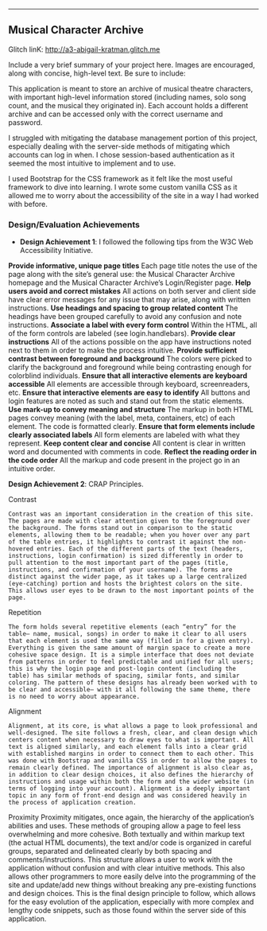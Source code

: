 ---

## Musical Character Archive

Glitch linK: http://a3-abigail-kratman.glitch.me

Include a very brief summary of your project here. Images are encouraged, along with concise, high-level text. Be sure to include:

This application is meant to store an archive of musical theatre characters, with important high-level information stored (including names, solo song count, and the musical they originated in). Each account holds a different archive and can be accessed only with the correct username and password. 

I struggled with mitigating the database management portion of this project, especially dealing with the server-side methods of mitigating which accounts can log in when. I chose session-based authentication as it seemed the most intuitive to implement and to use. 

I used Bootstrap for the CSS framework as it felt like the most useful framework to dive into learning. I wrote some custom vanilla CSS as it allowed me to worry about the accessibility of the site in a way I had worked with before.

### Design/Evaluation Achievements
- **Design Achievement 1**: I followed the following tips from the W3C Web Accessibility Initiative.

**Provide informative, unique page titles**
Each page title notes the use of the page along with the site’s general use: the Musical Character Archive homepage and the Musical Character Archive’s Login/Register page.
**Help users avoid and correct mistakes**
All actions on both server and client side have clear error messages for any issue that may arise, along with written instructions.
**Use headings and spacing to group related content**
The headings have been grouped carefully to avoid any confusion and note instructions.
**Associate a label with every form control**
Within the HTML, all of the form controls are labeled (see login.handlebars). 
**Provide clear instructions**
All of the actions possible on the app have instructions noted next to them in order to make the process intuitive.
**Provide sufficient contrast between foreground and background**
The colors were picked to clarify the background and foreground while being contrasting enough for colorblind individuals. 
**Ensure that all interactive elements are keyboard accessible**
All elements are accessible through keyboard, screenreaders, etc.
**Ensure that interactive elements are easy to identify**
All buttons and login features are noted as such and stand out from the static elements.
**Use mark-up to convey meaning and structure**
The markup in both HTML pages convey meaning (with the label, meta, containers, etc) of each element. The code is formatted clearly.
**Ensure that form elements include clearly associated labels**
All form elements are labeled with what they represent.
**Keep content clear and concise**
All content is clear in written word and documented with comments in code.
**Reflect the reading order in the code order**
All the markup and code present in the project go in an intuitive order. 


**Design Achievement 2**: CRAP Principles.

Contrast

    Contrast was an important consideration in the creation of this site. The pages are made with clear attention given to the foreground over the background. The forms stand out in comparison to the static elements, allowing them to be readable; when you hover over any part of the table entries, it highlights to contrast it against the non-hovered entries. Each of the different parts of the text (headers, instructions, login confirmation) is sized differently in order to pull attention to the most important part of the pages (title, instructions, and confirmation of your username). The forms are distinct against the wider page, as it takes up a large centralized (eye-catching) portion and hosts the brightest colors on the site. This allows user eyes to be drawn to the most important points of the page.

Repetition

    The form holds several repetitive elements (each “entry” for the table– name, musical, songs) in order to make it clear to all users that each element is used the same way (filled in for a given entry). Everything is given the same amount of margin space to create a more cohesive space design. It is a simple interface that does not deviate from patterns in order to feel predictable and unified for all users; this is why the login page and post-login content (including the table) has similar methods of spacing, similar fonts, and similar coloring. The pattern of these designs has already been worked with to be clear and accessible– with it all following the same theme, there is no need to worry about appearance.

Alignment

    Alignment, at its core, is what allows a page to look professional and well-designed. The site follows a fresh, clear, and clean design which centers content when necessary to draw eyes to what is important. All text is aligned similarly, and each element falls into a clear grid with established margins in order to connect them to each other. This was done with Bootstrap and vanilla CSS in order to allow the pages to remain clearly defined. The importance of alignment is also clear as, in addition to clear design choices, it also defines the hierarchy of instructions and usage within both the form and the wider website (in terms of logging into your account). Alignment is a deeply important topic in any form of front-end design and was considered heavily in the process of application creation.
 
Proximity
    Proximity mitigates, once again, the hierarchy of the application’s abilities and uses. These methods of grouping allow a page to feel less overwhelming and more cohesive. Both textually and within markup text (the actual HTML documents), the text and/or code is organized in careful groups, separated and delineated clearly by both spacing and comments/instructions. This structure allows a user to work with the application without confusion and with clear intuitive methods. This also allows other programmers to more easily delve into the programming of the site and update/add new things without breaking any pre-existing functions and design choices. This is the final design principle to follow, which allows for the easy evolution of the application, especially with more complex and lengthy code snippets, such as those found within the server side of this application.

